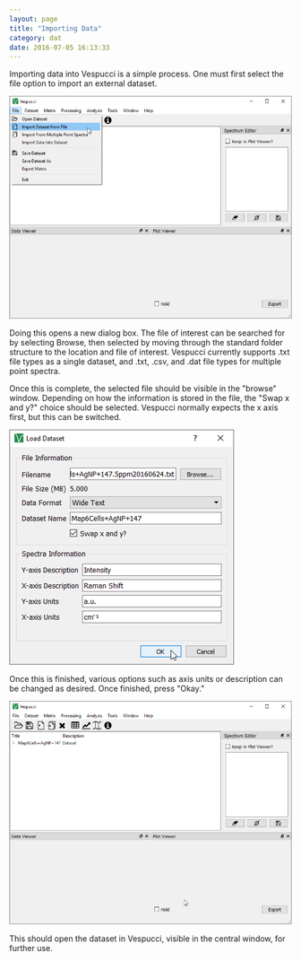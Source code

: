 ```yaml
---
layout: page
title: "Importing Data"
category: dat
date: 2016-07-05 16:13:33
---
```



Importing data into Vespucci is a simple process. One must first select the file option to import an external dataset.

![Vespucci-ImportFileSelect](/img/ImportFile1.png)

Doing this opens a new dialog box. The file of interest can be searched for by selecting Browse, then selected by moving through the standard folder structure to the location and file of interest. Vespucci currently supports .txt file types as a single dataset, and .txt, .csv, and .dat file types for multiple point spectra.

Once this is complete, the selected file should be visible in the "browse" window. Depending on how the information is stored in the file, the "Swap x and y?" choice should be selected. Vespucci normally expects the x axis first, but this can be switched.

![Vespucci-ImportFileDialog](/img/ImportFile3.png)

Once this is finished, various options such as axis units or description can be changed as desired. Once finished, press "Okay."

![Vespucci-ImportFileSuccess](/img/ImportFile4.png)

This should open the dataset in Vespucci, visible in the central window, for further use.